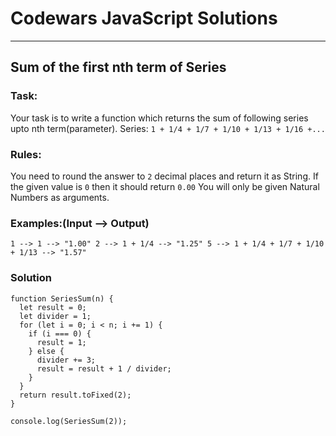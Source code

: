 # Codewars JavaScript Solutions

---

## Sum of the first nth term of Series

### Task:

Your task is to write a function which returns the sum of following series upto nth term(parameter).
Series: `1 + 1/4 + 1/7 + 1/10 + 1/13 + 1/16 +...`

### Rules:

You need to round the answer to `2` decimal places and return it as String.
If the given value is `0` then it should return `0.00`
You will only be given Natural Numbers as arguments.

### Examples:(Input --> Output)

`1 --> 1 --> "1.00"
2 --> 1 + 1/4 --> "1.25"
5 --> 1 + 1/4 + 1/7 + 1/10 + 1/13 --> "1.57"`

### Solution

```
function SeriesSum(n) {
  let result = 0;
  let divider = 1;
  for (let i = 0; i < n; i += 1) {
    if (i === 0) {
      result = 1;
    } else {
      divider += 3;
      result = result + 1 / divider;
    }
  }
  return result.toFixed(2);
}

console.log(SeriesSum(2));
```
